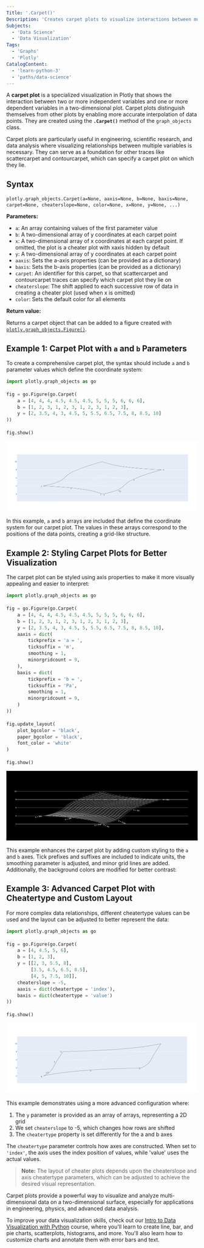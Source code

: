 ```yaml
---
Title: '.Carpet()'
Description: 'Creates carpet plots to visualize interactions between multiple variables in a two-dimensional plot.'
Subjects:
  - 'Data Science'
  - 'Data Visualization'
Tags:
  - 'Graphs'
  - 'Plotly'
CatalogContent:
  - 'learn-python-3'
  - 'paths/data-science'
---
```


A **carpet plot** is a specialized visualization in Plotly that shows the interaction between two or more independent variables and one or more dependent variables in a two-dimensional plot. Carpet plots distinguish themselves from other plots by enabling more accurate interpolation of data points. They are created using the **`.Carpet()`** method of the `graph_objects` class.

Carpet plots are particularly useful in engineering, scientific research, and data analysis where visualizing relationships between multiple variables is necessary. They can serve as a foundation for other traces like scattercarpet and contourcarpet, which can specify a carpet plot on which they lie.

## Syntax

```pseudo
plotly.graph_objects.Carpet(a=None, aaxis=None, b=None, baxis=None, carpet=None, cheaterslope=None, color=None, x=None, y=None, ...)
```

**Parameters:**

- `a`: An array containing values of the first parameter value
- `b`: A two-dimensional array of y coordinates at each carpet point
- `x`: A two-dimensional array of x coordinates at each carpet point. If omitted, the plot is a cheater plot with xaxis hidden by default
- `y`: A two-dimensional array of y coordinates at each carpet point
- `aaxis`: Sets the a-axis properties (can be provided as a dictionary)
- `baxis`: Sets the b-axis properties (can be provided as a dictionary)
- `carpet`: An identifier for this carpet, so that scattercarpet and contourcarpet traces can specify which carpet plot they lie on
- `cheaterslope`: The shift applied to each successive row of data in creating a cheater plot (used when x is omitted)
- `color`: Sets the default color for all elements

**Return value:**

Returns a carpet object that can be added to a figure created with [`plotly.graph_objects.Figure()`](https://www.codecademy.com/resources/docs/plotly/graph-objects/figure).

## Example 1: Carpet Plot with `a` and `b` Parameters

To create a comprehensive carpet plot, the syntax should include `a` and `b` parameter values which define the coordinate system:

```py
import plotly.graph_objects as go

fig = go.Figure(go.Carpet(
    a = [4, 4, 4, 4.5, 4.5, 4.5, 5, 5, 5, 6, 6, 6],
    b = [1, 2, 3, 1, 2, 3, 1, 2, 3, 1, 2, 3],
    y = [2, 3.5, 4, 3, 4.5, 5, 5.5, 6.5, 7.5, 8, 8.5, 10]
))

fig.show()
```

![A carpet plot generated out of the given a, b and y values](https://raw.githubusercontent.com/Codecademy/docs/main/media/carpet_output1.png)

In this example, `a` and `b` arrays are included that define the coordinate system for our carpet plot. The values in these arrays correspond to the positions of the data points, creating a grid-like structure.

## Example 2: Styling Carpet Plots for Better Visualization

The carpet plot can be styled using axis properties to make it more visually appealing and easier to interpret:

```py
import plotly.graph_objects as go

fig = go.Figure(go.Carpet(
    a = [4, 4, 4, 4.5, 4.5, 4.5, 5, 5, 5, 6, 6, 6],
    b = [1, 2, 3, 1, 2, 3, 1, 2, 3, 1, 2, 3],
    y = [2, 3.5, 4, 3, 4.5, 5, 5.5, 6.5, 7.5, 8, 8.5, 10],
    aaxis = dict(
        tickprefix = 'a = ',
        ticksuffix = 'm',
        smoothing = 1,
        minorgridcount = 9,
    ),
    baxis = dict(
        tickprefix = 'b = ',
        ticksuffix = 'Pa',
        smoothing = 1,
        minorgridcount = 9,
    )
))

fig.update_layout(
    plot_bgcolor = 'black',
    paper_bgcolor = 'black',
    font_color = 'white'
)

fig.show()
```

![A carpet plot styled using the properties](https://raw.githubusercontent.com/Codecademy/docs/main/media/carpet_output2.png)

​This example enhances the carpet plot by adding custom styling to the `a` and `b` axes. Tick prefixes and suffixes are included to indicate units, the smoothing parameter is adjusted, and minor grid lines are added. Additionally, the background colors are modified for better contrast:

## Example 3: Advanced Carpet Plot with Cheatertype and Custom Layout

For more complex data relationships, different cheatertype values can be used and the layout can be adjusted to better represent the data:

```py
import plotly.graph_objects as go

fig = go.Figure(go.Carpet(
    a = [4, 4.5, 5, 6],
    b = [1, 2, 3],
    y = [[2, 3, 5.5, 8],
         [3.5, 4.5, 6.5, 8.5],
         [4, 5, 7.5, 10]],
    cheaterslope = -5,
    aaxis = dict(cheatertype = 'index'),
    baxis = dict(cheatertype = 'value')
))

fig.show()
```

![A carpet plot created using a cheatertype value](https://raw.githubusercontent.com/Codecademy/docs/main/media/carpet_output3.png)

This example demonstrates using a more advanced configuration where:

1. The `y` parameter is provided as an array of arrays, representing a 2D grid
2. We set `cheaterslope` to -5, which changes how rows are shifted
3. The `cheatertype` property is set differently for the a and b axes

The `cheatertype` parameter controls how axes are constructed. When set to `'index'`, the axis uses the index position of values, while 'value' uses the actual values.

> **Note:** The layout of cheater plots depends upon the cheaterslope and axis cheatertype parameters, which can be adjusted to achieve the desired visual representation.

Carpet plots provide a powerful way to visualize and analyze multi-dimensional data on a two-dimensional surface, especially for applications in engineering, physics, and advanced data analysis.

To improve your data visualization skills, check out our [Intro to Data Visualization with Python](https://www.codecademy.com/learn/intro-to-data-visualization-with-python) course, where you'll learn to create line, bar, and pie charts, scatterplots, histograms, and more. You'll also learn how to customize charts and annotate them with error bars and text.
